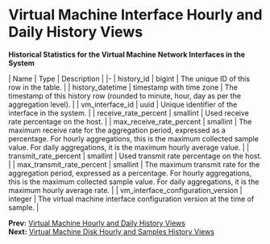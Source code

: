 # Virtual Machine Interface Hourly and Daily History Views

**Historical Statistics for the Virtual Machine Network Interfaces in the System**

| Name | Type | Description |
|-
| history_id | bigint | The unique ID of this row in the table. |
| history_datetime | timestamp with time zone | The timestamp of this history row (rounded to minute, hour, day as per the aggregation level). |
| vm_interface_id | uuid | Unique identifier of the interface in the system. |
| receive_rate_percent | smallint | Used receive rate percentage on the host. |
| max_receive_rate_percent | smallint | The maximum receive rate for the aggregation period, expressed as a percentage. For hourly aggregations, this is the maximum collected sample value. For daily aggregations, it is the maximum hourly average value. |
| transmit_rate_percent | smallint | Used transmit rate percentage on the host. |
| max_transmit_rate_percent | smallint | The maximum transmit rate for the aggregation period, expressed as a percentage. For hourly aggregations, this is the maximum collected sample value. For daily aggregations, it is the maximum hourly average rate. |
| vm_interface_configuration_version | integer | The virtual machine interface configuration version at the time of sample. |

**Prev:** [Virtual Machine Hourly and Daily History Views](../Virtual_machine_hourly_and_daily_history_views) <br>
**Next:** [Virtual Machine Disk Hourly and Samples History Views](../Vitual_machine_disk_hourly_and_samples_history_views)

